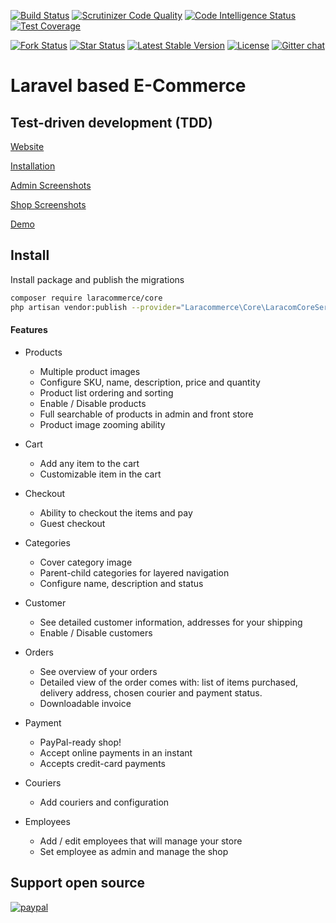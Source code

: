 [![Build Status](https://travis-ci.org/Laracommerce/core.svg?branch=master)](https://travis-ci.org/Laracommerce/core)
[![Scrutinizer Code Quality](https://scrutinizer-ci.com/g/Laracommerce/core/badges/quality-score.png?b=master)](https://scrutinizer-ci.com/g/Laracommerce/core/?branch=master)
[![Code Intelligence Status](https://scrutinizer-ci.com/g/Laracommerce/core/badges/code-intelligence.svg?b=master)](https://scrutinizer-ci.com/code-intelligence)
[![Test Coverage](https://img.shields.io/codecov/c/github/Laracommerce/core/master.svg)](https://codecov.io/github/Laracommerce/core?branch=master)

[![Fork Status](https://img.shields.io/github/forks/Laracommerce/core.svg)](https://github.com/Laracommerce/core)
[![Star Status](https://img.shields.io/github/stars/Laracommerce/core.svg)](https://github.com/Laracommerce/core)
[![Latest Stable Version](https://img.shields.io/packagist/v/Laracommerce/core.svg)](https://packagist.org/packages/Laracommerce/core)
[![License](https://img.shields.io/packagist/l/Laracommerce/core.svg)](https://packagist.org/packages/Laracommerce/core)
[![Gitter chat](https://badges.gitter.im/gitterHQ/gitter.png)](https://gitter.im/larac0m/Lobby)

# Laravel based E-Commerce
## Test-driven development (TDD)

[Website](https://laracom.net/)

[Installation](https://github.com/Laracommerce/core/wiki/Installation)

[Admin Screenshots](https://github.com/Laracommerce/core/wiki/Admin-Features)

[Shop Screenshots](https://github.com/Laracommerce/core/wiki/Frontend-Features)

[Demo](https://shop.laracom.net)

## Install

Install package and publish the migrations

```bash
composer require laracommerce/core
php artisan vendor:publish --provider="Laracommerce\Core\LaracomCoreServiceProvider" --tag="migrations"

```


#### Features

- Products
    - Multiple product images
    - Configure SKU, name, description, price and quantity
    - Product list ordering and sorting
    - Enable / Disable products
    - Full searchable of products in admin and front store
    - Product image zooming ability

- Cart
    - Add any item to the cart
    - Customizable item in the cart

- Checkout
    - Ability to checkout the items and pay
    - Guest checkout

- Categories
    - Cover category image
    - Parent-child categories for layered navigation
    - Configure name, description and status

- Customer
    - See detailed customer information, addresses for your shipping
    - Enable / Disable customers

- Orders
    - See overview of your orders
    - Detailed view of the order comes with: list of items purchased, delivery address, chosen courier
    and payment status.
    - Downloadable invoice

- Payment
    - PayPal-ready shop!
    - Accept online payments in an instant
    - Accepts credit-card payments
    
- Couriers
    - Add couriers and configuration

- Employees
    - Add / edit employees that will manage your store
    - Set employee as admin and manage the shop
    
## Support open source
[![paypal](https://www.paypalobjects.com/en_US/i/btn/btn_donateCC_LG.gif)](https://www.paypal.com/cgi-bin/webscr?cmd=_donations&business=jeff.decena@yahoo.com&item_name=Laracom%20E-Commerce%20development&bn=PP-DonationsBF:btn_donateCC_LG.gif:NonHostedGuest)